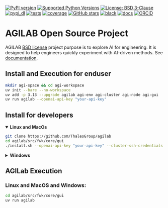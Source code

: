 [![PyPI version](https://img.shields.io/pypi/v/agilab.svg?color=informational)](https://pypi.org/project/agilab)
[![Supported Python Versions](https://img.shields.io/pypi/pyversions/agilab.svg)](https://pypi.org/project/agilab/)
[![License: BSD 3-Clause](https://img.shields.io/badge/License-BSD%203--Clause-blue.svg)](https://opensource.org/licenses/BSD-3-Clause)
[![pypi_dl](https://img.shields.io/pypi/dm/agilab)]()
[![tests](https://thalesgroup.github.io/agilab/tests.svg)](https://thalesgroup.github.io/agilab/tests.svg)
[![coverage](https://thalesgroup.github.io/agilab/coverage.svg)](https://thalesgroup.github.io/agilab/coverage.svg)
[![GitHub stars](https://img.shields.io/github/stars/ThalesGroup/agilab.svg)](https://github.com/ThalesGroup/agilab)
[![black](https://img.shields.io/badge/code%20style-black-000000.svg)]()
[![docs](https://img.shields.io/badge/docs-online-brightgreen.svg)](https://thalesgroup.github.io/agilab)
[![ORCID](https://img.shields.io/badge/ORCID-0009--0003--5375--368X-A6CE39?logo=orcid)](https://orcid.org/0009-0003-5375-368X)


# AGILAB Open Source Project

AGILAB [BSD license](https://github.com/ThalesGroup/agilab/blob/main/LICENSE) project purpose is to explore AI for engineering. It is designed to help engineers quickly experiment with AI-driven methods.
See [documentation](https://thalesgroup.github.io/agilab).

## Install and Execution for enduser

```bash
mkdir agi-space && cd agi-workspace
uv init --bare --no-workspace
uv add -p 3.13 --upgrade agilab agi-env agi-cluster agi-node agi-gui
uv run agilab --openai-api-key "your-api-key"
```

## Install for developers

<details open> 
<summary>
    <strong> Linux and MacOs </strong>
</summary>

```bash
git clone https://github.com/ThalesGroup/agilab
cd agilab/src/fwk/core/gui
./install.sh --openai-api-key "your-api-key" --cluster-ssh-credentials "username:[password]"
```
</details>

<details> 
<summary>
    <strong>Windows</strong>
</summary>

```powershell
unzip agilab.zip
cd agilab/src/agi/fwk/gui
powershell.exe -ExecutionPolicy Bypass -File .\install.ps1 --openai-api-key "your-api-key"
```
</details>

## AGILab Execution

### Linux and MacOS and Windows:

```bash
cd agilab/src/fwk/core/gui
uv run agilab
```